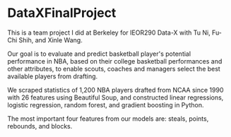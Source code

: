 # DataXFinalProject

This is a team project I did at Berkeley for IEOR290 Data-X with Tu Ni, Fu-Chi Shih, and Xinle Wang.

Our goal is to evaluate and predict basketball player's potential performance in NBA, based on their college basketball performances and other attributes, to enable scouts, coaches and managers select the best available players from drafting.

We scraped statistics of 1,200 NBA players drafted from NCAA since 1990 with 26 features using Beautiful Soup, and constructed linear regressions, logistic regression, random forest, and gradient boosting in Python.

The most important four features from our models are: steals, points, rebounds, and blocks.
